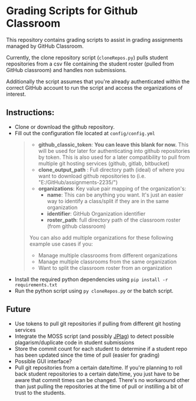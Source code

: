 # Grading Scripts for Github Classroom
This repository contains grading scripts to assist in grading assignments managed by GitHub Classroom. 

Currently, the clone repository script (`cloneRepos.py`) pulls student repositories from a csv file containing the student roster (pulled from GitHub classroom) and handles non submissions.

Additionally the script assumes that you're already authenticated within the correct GitHub account to run the script and access the organizations of interest.

## Instructions:
- Clone or download the github repository.
- Fill out the configuration file located at `config/config.yml`
    > - **github_classic_token**: **You can leave this blank for now.**
    This will be used for later for authenticating into github repositories by token. This is also used for a later compatibility to pull from multiple git hosting services (github, gitlab, bitbucket)
    > - **clone_output_path** : Full directory path (ideal) of where you want to download github repositories to (i.e. "E:/GitHub/assignments-2235/")
    > - **organizations**: Key value pair mapping of the organization's:
    >   - **name**: This can be anything you want. It's just an easier way to identify a class/split if they are in the same organization 
    >   - **identifier**: GitHub Organization identifier
    >   - **roster_path**: full directory path of the classroom roster (from github classroom)
    >
    > You can also add multiple organizations for these following example use cases if you:
    > - Manage multiple classrooms from different organizations
    > - Manage multiple classrooms from the same organization
    > - Want to split the classroom roster from an organization
- Install the required python dependencies using `pip install -r requirements.txt`
- Run the python script using `py cloneRepos.py` or the batch script.

## Future
- Use tokens to pull git repositories if pulling from different git hosting services
- Integrate the MOSS script (and possibly [JPlag](https://github.com/jplag/JPlag)) to detect possible plagarism/duplicate code in student submissions
- Store the commit count for each student to determine if a student repo has been updated since the time of pull (easier for grading)
- Possible GUI interface?
- Pull git repositories from a certain date/time. If you're planning to roll back student repositories to a certain date/time, you just have to be aware that commit times can be changed. There's no workaround other than just pulling the repositories at the time of pull or instilling a bit of trust to the students.
